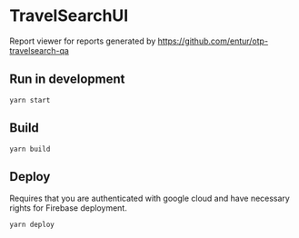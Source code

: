# TravelSearchUI

Report viewer for reports generated by https://github.com/entur/otp-travelsearch-qa

## Run in development
```
yarn start
```

## Build
```
yarn build
```

## Deploy

Requires that you are authenticated with google cloud and have necessary rights for Firebase deployment.

```
yarn deploy
```